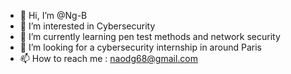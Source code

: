 - 👋 Hi, I’m @Ng-B
- 👀 I’m interested in Cybersecurity
- 🌱 I’m currently learning pen test methods and  network security
- 💞️ I’m looking for a cybersecurity internship in around Paris 
- 📫 How to reach me : naodg68@gmail.com

<!---
Ng-B/Ng-B is a ✨ special ✨ repository because its `README.md` (this file) appears on your GitHub profile.
You can click the Preview link to take a look at your changes.
--->
